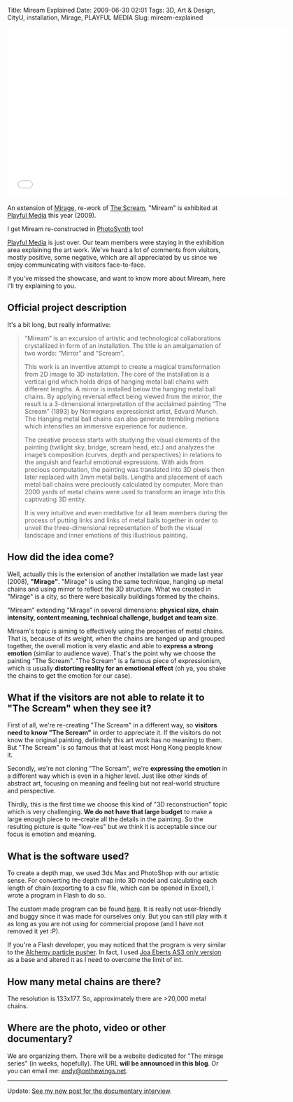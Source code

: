 Title: Miream Explained
Date: 2009-06-30 02:01
Tags: 3D, Art &amp; Design, CityU, installation, Mirage, PLAYFUL MEDIA
Slug: miream-explained

<iframe width="640" height="390" src="//www.youtube.com/embed/V9sWYOKxooY" frameborder="0" allowfullscreen></iframe>

An extension of [Mirage][], re-work of [The Scream][], "Miream" is exhibited
at [Playful Media][] this year (2009).

I get Miream re-constructed in [PhotoSynth][] too!

[Playful Media][] is just over. Our team members were staying in the
exhibition area explaining the art work. We've heard a lot of comments
from visitors, mostly positive, some negative, which are all appreciated
by us since we enjoy communicating with visitors face-to-face.

If you've missed the showcase, and want to know more about Miream, here
I'll try explaining to you.

Official project description
----------------------------

It's a bit long, but really informative:

> “Miream” is an excursion of
> artistic and technological collaborations crystallized in form of an
> installation. The title is an amalgamation of two words: “Mirror” and
> “Scream”.
> 
> This work is an inventive
> attempt to create a magical transformation from 2D image to 3D
> installation. The core of the installation is a vertical grid which
> holds drips of hanging metal ball chains with different lengths. A
> mirror is installed below the hanging metal ball chains. By applying
> reversal effect being viewed from the mirror, the result is a
> 3-dimensional interpretation of the acclaimed painting “The Scream”
> (1893) by Norwegians expressionist artist, Edvard Munch. The Hanging
> metal ball chains can also generate trembling motions which intensifies
> an immersive experience for audience.
> 
> The creative process starts
> with studying the visual elements of the painting (twilight sky, bridge,
> scream head, etc.) and analyzes the image’s composition (curves, depth
> and perspectives) in relations to the anguish and fearful emotional
> expressions. With aids from precious computation, the painting was
> translated into 3D pixels then later replaced with 3mm metal balls.
> Lengths and placement of each metal ball chains were preciously
> calculated by computer. More than 2000 yards of metal chains were used
> to transform an image into this captivating 3D entity.
> 
> It is very intuitive and
> even meditative for all team members during the process of putting links
> and links of metal balls together in order to unveil the
> three-dimensional representation of both the visual landscape and inner
> emotions of this illustrious painting.

How did the idea come?
----------------------

Well, actually this is the extension of another installation we made
last year (2008), **"Mirage"**. "Mirage" is using the same technique,
hanging up metal chains and using mirror to reflect the 3D structure.
What we created in "Mirage" is a city, so there were basically buildings
formed by the chains.

"Miream" extending "Mirage" in several dimensions: **physical size,
chain intensity, content meaning, technical challenge, budget and team
size**.

Miream's topic is aiming to effectively using the properties of metal
chains. That is, because of its weight, when the chains are hanged up
and grouped together, the overall motion is very elastic and able to
**express a strong emotion** (similar to audience wave). That's the
point why we choose the painting "The Scream". "The Scream" is a famous
piece of expressionism, which is usually **distorting reality for an
emotional effect** (oh ya, you shake the chains to get the emotion for
our case).

What if the visitors are not able to relate it to "The Scream" when they see it?
--------------------------------------------------------------------------------

First of all, we're re-creating "The Scream" in a different way, so
**visitors need to know "The Scream"** in order to appreciate it. If the
visitors do not know the original painting, definitely this art work has
no meaning to them. But "The Scream" is so famous that at least most
Hong Kong people know it.

Secondly, we're not cloning "The Scream", we're **expressing the
emotion** in a different way which is even in a higher level. Just like
other kinds of abstract art, focusing on meaning and feeling but not
real-world structure and perspective.

Thirdly, this is the first time we choose this kind of "3D
reconstruction" topic which is very challenging. **We do not have that
large budget** to make a large enough piece to re-create all the details
in the painting. So the resulting picture is quite "low-res" but we
think it is acceptable since our focus is emotion and meaning.

What is the software used?
--------------------------

To create a depth map, we used 3ds Max and PhotoShop with our artistic
sense. For converting the depth map into 3D model and calculating each
length of chain (exporting to a csv file, which can be opened in Excel),
I wrote a program in Flash to do so.

The custom made program can be found [here][]. It is really not
user-friendly and buggy since it was made for ourselves only. But you
can still play with it as long as you are not using for commercial
propose (and I have not removed it yet :P).

If you're a Flash developer, you may noticed that the program is very
similar to the [Alchemy particle pusher][]. In fact, I used [Joa Eberts
AS3 only version][] as a base and altered it as I need to overcome the
limit of int.

How many metal chains are there?
--------------------------------

The resolution is 133x177. So, approximately there are \>20,000 metal
chains.

Where are the photo, video or other documentary?
------------------------------------------------

We are organizing them. There will be a website dedicated for "The
mirage series" (in weeks, hopefully). The URL **will be announced in
this blog**. Or you can email me: <andy@onthewings.net>.

* * * * *

Update: [See my new post for the documentary interview][].

  [Mirage]: |filename|../2008/2008-06-25_photo-of-mirage.md
  [The Scream]: http://en.wikipedia.org/wiki/The_Scream
  [Playful Media]: http://playfulmedia.hk/
  [PhotoSynth]: http://photosynth.net/view.aspx?cid=24a5384f-b324-41a1-bd25-63809d383cb7&m=false&i=0:0:15&c=0.00783281:0.705594:-0.113725&z=413.168340493169&d=-0.623650832565435:-2.78874502021083:-0.926042319528052&p=0:0
  [here]: http://mirage.onthewings.net
  [Alchemy particle pusher]: http://www.unitzeroone.com/blog/2009/03/18/flash-10-massive-amounts-of-3d-particles-with-alchemy-source-included/
  [Joa Eberts AS3 only version]: http://blog.joa-ebert.com/2009/04/03/massive-amounts-of-3d-particles-without-alchemy-and-pixelbender/
  [See my new post for the documentary interview]: |filename|2009-07-19_miream-documentary-interview.md
